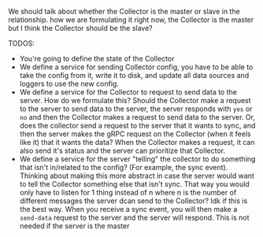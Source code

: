 We should talk about whether the Collector is the master or slave in the relationship. how we are formulating it right now, the Collector is the master but I think the Collector should be the slave?

TODOS:

- You're going to define the state of the Collector
- We define a service for sending Collector config, you have to be able to take the config from it, write it to disk, and update all data sources and loggers to use the new config.
- We define a service for the Collector to request to send data to the server. How do we formulate this? Should the Collector make a request to the server to send data to the server, the server responds with `yes` or `no` and then the Collector makes a request to send data to the server. Or, does the collector send a request to the server that it wants to sync, and then the server makes the gRPC request on the Collector (when it feels like it) that it wants the data? When the Collector makes a request, it can also send it's status and the server can prioritize that Collector.
- We define a service for the server "telling" the collector to do something that isn't in/related to the config? (For example, the sync event). Thinking about making this more abstract in case the server would want to tell the Collector something else that isn't sync. That way you would only have to listen for 1 thing instead of n where n is the number of different messages the server dcan send to the Collector? Idk if this is the best way. When you receive a sync event, you will then make a `send-data` request to the server and the server will respond. This is not needed if the server is the master
